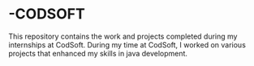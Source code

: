 # -CODSOFT
This repository contains the work and projects completed during my internships at CodSoft. During my time at CodSoft, I worked on various projects that enhanced my skills in java development.
